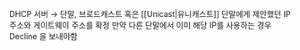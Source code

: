 DHCP 서버 → 단말, 브로드캐스트 혹은 [[Unicast|유니캐스트]]
단말에게 제안했던 IP 주소와 게이트웨이 주소를 확정
만약 다른 단말에서 이미 해당 IP를 사용하는 경우 Decline 을 보내야함